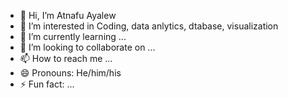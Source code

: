 - 👋 Hi, I’m Atnafu Ayalew
- 👀 I’m interested in Coding, data anlytics, dtabase, visualization 
- 🌱 I’m currently learning ...
- 💞️ I’m looking to collaborate on ...
- 📫 How to reach me ...
- 😄 Pronouns: He/him/his
- ⚡ Fun fact: ...

<!---
atnafb/atnafb is a ✨ special ✨ repository because its `README.md` (this file) appears on your GitHub profile.
You can click the Preview link to take a look at your changes.
--->

